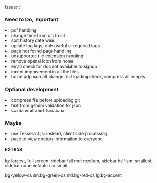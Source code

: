Issues : 

<h3>Need to Do, Important</h3>
<li> pdf handling
<li> change time from utc to ist
<li> sort history date wise
<li>update log tags, only useful or required logs
<li> page not found page handling
<li> unsupported file extension handling 
<li> remove openai icon from home
<li> email check for doc not available to signup
<li> indent improvement in all the files
<li> home pdp icon alt change, not loading check, compress all images 

<h3>Optional development</h3> 
<li> compress file before uploading git 
<li> text from gemini validation for json
<li> combine all alert functions


<h3>Maybe</h3>
<li> use Tesseract.js: instead, client side processing
<li> page to view doctors information to everyone



<h4>EXTRAS</h4>
lg: largest, full screen, sidebar full
md: medium, sidebar half
sm: smallest, sidebar none 
default: too small

bg-yellow-cs sm:bg-green-cs md:bg-red-cs lg:bg-accent
